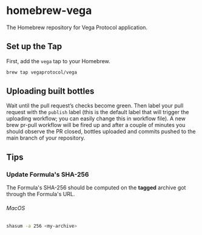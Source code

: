 # homebrew-vega

The Homebrew repository for Vega Protocol application.

## Set up the Tap

First, add the `vega` tap to your Homebrew.

```sh
brew tap vegaprotocol/vega
```

## Uploading built bottles

Wait until the pull request’s checks become green. Then label your pull request with the `publish` label (this is the default label that will trigger the uploading workflow; you can easily change this in workflow file). A new brew pr-pull workflow will be fired up and after a couple of minutes you should observe the PR closed, bottles uploaded and commits pushed to the main branch of your repository.

## Tips

### Update Formula's SHA-256

The Formula's SHA-256 should be computed on the **tagged** archive got through the Formula's URL.

###### MacOS

```sh
shasum -a 256 <my-archive>
```
